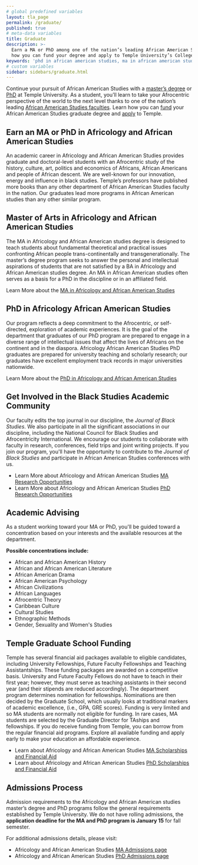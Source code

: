 ```yaml
---
# global predefined variables
layout: tla_page
permalink: /graduate/
published: true
# meta-data variables
title: Graduate
description: >-
  Earn a MA or PhD among one of the nation’s leading African American Studies faculties. Learn
  how you can fund your degree and apply to Temple University’s College of Liberal Arts.
keywords: 'phd in african american studies, ma in african american studies, advising, admissions, graduate school funding'
# custom variables
sidebar: sidebars/graduate.html
---
```

Continue your pursuit of African American Studies with a [master’s degree](#ma-in-african-american-studies) or [PhD](#phd-in-african-american-studies) at Temple University. As a student, you’ll learn to take your Afrocentric perspective of the world to the next level thanks to one of the nation’s leading [African American Studies faculties](#get-involved-in-the-black-studies-academic-community). Learn how you can [fund](#temple-graduate-school-funding) your African American Studies graduate degree and [apply](#admissions-process) to Temple.

## Earn an MA or PhD in Africology and African American Studies
An academic career in Africology and African American Studies provides graduate and doctoral-level students with an Afrocentric study of the history, culture, art, politics and economics of Africans, African Americans and people of African descent. We are well-known for our innovation, energy and influence in black studies. Temple’s professors have published more books than any other department of African American Studies faculty in the nation. Our graduates lead more programs in African American studies than any other similar program.

## Master of Arts in Africology and African American Studies 
The MA in Africology and African American studies degree is designed to teach students about fundamental theoretical and practical issues confronting African people trans-continentally and transgenerationally. The master’s degree program seeks to answer the personal and intellectual aspirations of students that are not satisfied by a BA in Africology and African American studies degree. An MA in African American studies often serves as a basis for a PhD in the discipline or in an affiliated field.

Learn More about the [MA in Africology and African American Studies](https://www.temple.edu/academics/degree-programs/africology-and-african-american-studies-ma-la-aaas-ma)

## PhD in Africology African American Studies
Our program reflects a deep commitment to the Afrocentric, or self-directed, exploration of academic experiences. It is the goal of the department that graduates of our PhD program are prepared to engage in a diverse range of intellectual issues that affect the lives of Africans on the continent and in the diaspora. Africology African American Studies PhD graduates are prepared for university teaching and scholarly research; our graduates have excellent employment track records in major universities nationwide.

Learn More about the [PhD in Africology and African American Studies](https://www.temple.edu/academics/degree-programs/africology-and-african-american-studies-phd-la-aaas-phd)

## Get Involved in the Black Studies Academic Community
Our faculty edits the top journal in our discipline, the _Journal of Black Studies_. We also participate in all the significant associations in our discipline, including the National Council for Black Studies and Afrocentricity International. We encourage our students to collaborate with faculty in research, conferences, field trips and joint writing projects. If you join our program, you'll have the opportunity to contribute to the _Journal of Black Studies_ and participate in African American Studies conferences with us.

- Learn More about Africology and African American Studies [MA Research Opportunities](https://www.temple.edu/academics/degree-programs/africology-and-african-american-studies-ma-la-aaas-ma/cla-africology-and-african-american-studies-ms-research-facilities)
- Learn More about Africology and African American Studies [PhD Research Opportunities](https://www.temple.edu/academics/degree-programs/africology-and-african-american-studies-phd-la-aaas-phd/cla-africology-and-african-american-studies-phd-research-facilities)

## Academic Advising
As a student working toward your MA or PhD, you'll be guided toward a concentration based on your interests and the available resources at the department.

**Possible concentrations include:**
- African and African American History
- African and African American Literature
- African American Drama
- African American Psychology
- African Civilizations
- African Languages
- Afrocentric Theory
- Caribbean Culture
- Cultural Studies
- Ethnographic Methods
- Gender, Sexuality and Women's Studies

## Temple Graduate School Funding
Temple has several financial aid packages available to eligible candidates, including University Fellowships, Future Faculty Fellowships and Teaching Assistantships. These funding packages are awarded on a competitive basis. University and Future Faculty Fellows do not have to teach in their first year; however, they must serve as teaching assistants in their second year (and their stipends are reduced accordingly). The department program determines nomination for fellowships. Nominations are then decided by the Graduate School, which usually looks at traditional markers of academic excellence, (i.e., GPA, GRE scores). Funding is very limited and so MA students are normally not eligible for funding. In rare cases, MA students are selected by the Graduate Director for TAships and fellowships. If you do receive funding from Temple, you can borrow from the regular financial aid programs. Explore all available funding and apply early to make your education an affordable experience. 

- Learn about Africology and African American Studies [MA Scholarships and Financial Aid](https://www.temple.edu/academics/degree-programs/africology-and-african-american-studies-ma-la-aaas-ma/cla-africology-and-african-american-studies-ma-scholarships-financial-aid)
- Learn about Africology and African American Studies [PhD Scholarships and Financial Aid](https://www.temple.edu/academics/degree-programs/africology-and-african-american-studies-phd-la-aaas-phd/cla-africology-and-african-american-studies-phd-scholarships-financial-aid)

## Admissions Process
Admission requirements to the Africology and African American studies master’s degree and PhD programs follow the general requirements established by Temple University. We do not have rolling admissions, the **application deadline for the MA and PhD program is January 15** for fall semester. 

For additional admissions details, please visit:
- Africology and African American Studies [MA Admissions page](https://www.temple.edu/academics/degree-programs/africology-and-african-american-studies-phd-la-aaas-phd/cla-africology-and-african-american-studies-phd-admissions?p=1625)
- Africology and African American Studies [PhD Admissions page](https://www.temple.edu/academics/degree-programs/africology-and-african-american-studies-phd-la-aaas-phd/cla-africology-and-african-american-studies-phd-admissions?p=2911)  
